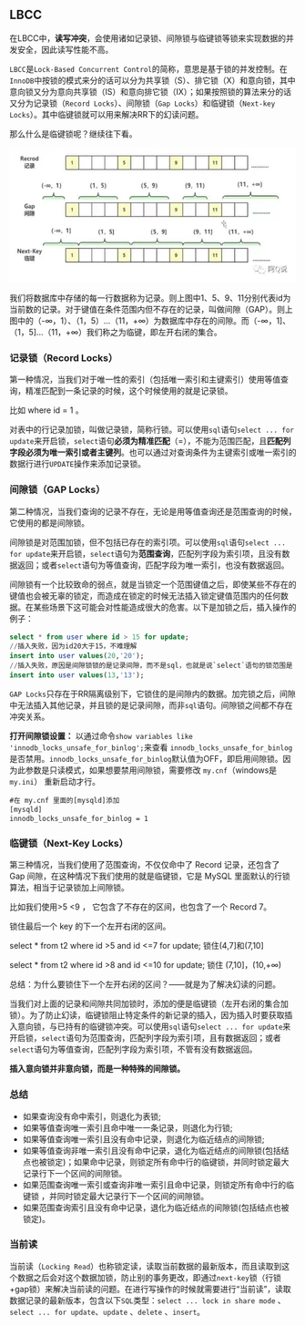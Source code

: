 ## LBCC

在LBCC中，**读写冲突**，会使用诸如记录锁、间隙锁与临键锁等锁来实现数据的并发安全，因此读写性能不高。

`LBCC`是`Lock-Based Concurrent Control`的简称，意思是基于锁的并发控制。在`InnoDB`中按锁的模式来分的话可以分为共享锁（S）、排它锁（X）和意向锁，其中意向锁又分为意向共享锁（IS）和意向排它锁（IX）；如果按照锁的算法来分的话又分为记录锁（`Record Locks`）、间隙锁（`Gap Locks`）和临键锁（`Next-key Locks`）。其中临键锁就可以用来解决RR下的幻读问题。

那么什么是临键锁呢？继续往下看。

![](img\lbcc01.jpg)	

我们将数据库中存储的每一行数据称为记录。则上图中1、5、9、11分别代表id为当前数的记录。对于键值在条件范围内但不存在的记录，叫做间隙（GAP）。则上图中的（-∞，1）、（1，5）...（11，+∞）为数据库中存在的间隙。而（-∞，1]、（1，5]...（11，+∞）我们称之为临键，即左开右闭的集合。

### 记录锁（Record Locks）

第一种情况，当我们对于唯一性的索引（包括唯一索引和主键索引）使用等值查询，精准匹配到一条记录的时候，这个时候使用的就是记录锁。

比如 where id = 1 。

对表中的行记录加锁，叫做记录锁，简称行锁。可以使用`sql`语句`select ... for update`来开启锁，`select`语句**必须为精准匹配**（=），不能为范围匹配，且**匹配列字段必须为唯一索引或者主键列**。也可以通过对查询条件为主键索引或唯一索引的数据行进行`UPDATE`操作来添加记录锁。

### 间隙锁（GAP Locks）

第二种情况，当我们查询的记录不存在，无论是用等值查询还是范围查询的时候，它使用的都是间隙锁。

间隙锁是对范围加锁，但不包括已存在的索引项。可以使用`sql`语句`select ... for update`来开启锁，`select`语句为**范围查询**，匹配列字段为索引项，且没有数据返回；或者`select`语句为等值查询，匹配字段为唯一索引，也没有数据返回。

间隙锁有一个比较致命的弱点，就是当锁定一个范围键值之后，即使某些不存在的键值也会被无辜的锁定，而造成在锁定的时候无法插入锁定键值范围内的任何数据。在某些场景下这可能会对性能造成很大的危害。以下是加锁之后，插入操作的例子：

```sql
select * from user where id > 15 for update;
//插入失败，因为id20大于15，不难理解
insert into user values(20,'20');
//插入失败，原因是间隙锁锁的是记录间隙，而不是sql，也就是说`select`语句的锁范围是（11，+∞），而13在这个区间中，所以也失败。
insert into user values(13,'13');
```

`GAP Locks`只存在于RR隔离级别下，它锁住的是间隙内的数据。加完锁之后，间隙中无法插入其他记录，并且锁的是记录间隙，而非`sql`语句。间隙锁之间都不存在冲突关系。

**打开间隙锁设置：** 以通过命令`show variables like 'innodb_locks_unsafe_for_binlog';`来查看 `innodb_locks_unsafe_for_binlog` 是否禁用。`innodb_locks_unsafe_for_binlog`默认值为OFF，即启用间隙锁。因为此参数是只读模式，如果想要禁用间隙锁，需要修改 `my.cnf`（windows是`my.ini`） 重新启动才行。

```shell
#在 my.cnf 里面的[mysqld]添加
[mysqld]
innodb_locks_unsafe_for_binlog = 1
```

### 临键锁（Next-Key Locks）

第三种情况，当我们使用了范围查询，不仅仅命中了 Record 记录，还包含了 Gap 间隙，在这种情况下我们使用的就是临键锁，它是 MySQL 里面默认的行锁算法，相当于记录锁加上间隙锁。

比如我们使用>5 <9 ， 它包含了不存在的区间，也包含了一个 Record 7。

锁住最后一个 key 的下一个左开右闭的区间。

select * from t2 where id >5 and id <=7 for update; 锁住(4,7]和(7,10]

select * from t2 where id >8 and id <=10 for update; 锁住 (7,10]，(10,+∞)

总结：为什么要锁住下一个左开右闭的区间？——就是为了解决幻读的问题。

当我们对上面的记录和间隙共同加锁时，添加的便是临键锁（左开右闭的集合加锁）。为了防止幻读，临键锁阻止特定条件的新记录的插入，因为插入时要获取插入意向锁，与已持有的临键锁冲突。可以使用`sql`语句`select ... for update`来开启锁，`select`语句为范围查询，匹配列字段为索引项，且有数据返回；或者`select`语句为等值查询，匹配列字段为索引项，不管有没有数据返回。

**插入意向锁并非意向锁，而是一种特殊的间隙锁。**

### 总结

- 如果查询没有命中索引，则退化为表锁;
- 如果等值查询唯一索引且命中唯一一条记录，则退化为行锁;
- 如果等值查询唯一索引且没有命中记录，则退化为临近结点的间隙锁;
- 如果等值查询非唯一索引且没有命中记录，退化为临近结点的间隙锁(包括结点也被锁定)；如果命中记录，则锁定所有命中行的临键锁，并同时锁定最大记录行下一个区间的间隙锁。
- 如果范围查询唯一索引或查询非唯一索引且命中记录，则锁定所有命中行的临键锁 ，并同时锁定最大记录行下一个区间的间隙锁。
- 如果范围查询索引且没有命中记录，退化为临近结点的间隙锁(包括结点也被锁定)。

### 当前读

当前读（`Locking Read`）也称锁定读，读取当前数据的最新版本，而且读取到这个数据之后会对这个数据加锁，防止别的事务更改，即通过`next-key`锁（行锁+gap锁）来解决当前读的问题。在进行写操作的时候就需要进行“当前读”，读取数据记录的最新版本，包含以下`SQL`类型：`select ... lock in share mode` 、`select ... for update`、`update` 、`delete` 、`insert`。